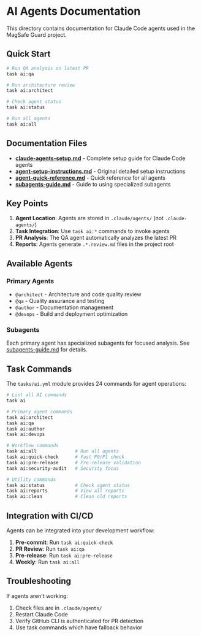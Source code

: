# AI Agents Documentation

This directory contains documentation for Claude Code agents used in the MagSafe Guard project.

## Quick Start

```bash
# Run QA analysis on latest PR
task ai:qa

# Run architecture review
task ai:architect

# Check agent status
task ai:status

# Run all agents
task ai:all
```

## Documentation Files

- **[claude-agents-setup.md](claude-agents-setup.md)** - Complete setup guide for Claude Code agents
- **[agent-setup-instructions.md](agent-setup-instructions.md)** - Original detailed setup instructions
- **[agent-quick-reference.md](agent-quick-reference.md)** - Quick reference for all agents
- **[subagents-guide.md](subagents-guide.md)** - Guide to using specialized subagents

## Key Points

1. **Agent Location**: Agents are stored in `.claude/agents/` (not `.claude-agents/`)
2. **Task Integration**: Use `task ai:*` commands to invoke agents
3. **PR Analysis**: The QA agent automatically analyzes the latest PR
4. **Reports**: Agents generate `.*.review.md` files in the project root

## Available Agents

### Primary Agents

- `@architect` - Architecture and code quality review
- `@qa` - Quality assurance and testing
- `@author` - Documentation management
- `@devops` - Build and deployment optimization

### Subagents

Each primary agent has specialized subagents for focused analysis. See [subagents-guide.md](subagents-guide.md) for details.

## Task Commands

The `tasks/ai.yml` module provides 24 commands for agent operations:

```bash
# List all AI commands
task ai

# Primary agent commands
task ai:architect
task ai:qa
task ai:author
task ai:devops

# Workflow commands
task ai:all              # Run all agents
task ai:quick-check      # Fast P0/P1 check
task ai:pre-release      # Pre-release validation
task ai:security-audit   # Security focus

# Utility commands
task ai:status           # Check agent status
task ai:reports          # View all reports
task ai:clean            # Clean old reports
```

## Integration with CI/CD

Agents can be integrated into your development workflow:

1. **Pre-commit**: Run `task ai:quick-check`
2. **PR Review**: Run `task ai:qa`
3. **Pre-release**: Run `task ai:pre-release`
4. **Weekly**: Run `task ai:all`

## Troubleshooting

If agents aren't working:

1. Check files are in `.claude/agents/`
2. Restart Claude Code
3. Verify GitHub CLI is authenticated for PR detection
4. Use task commands which have fallback behavior
